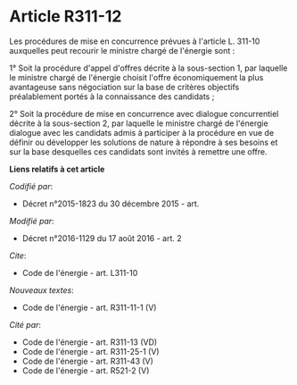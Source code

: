 # Article R311-12

Les procédures de mise en concurrence prévues à l'article L. 311-10 auxquelles peut recourir le ministre chargé de l'énergie
sont : 

1° Soit la procédure d'appel d'offres décrite à la sous-section 1, par laquelle le ministre chargé de l'énergie choisit
l'offre économiquement la plus avantageuse sans négociation sur la base de critères objectifs préalablement portés à la
connaissance des candidats ; 

2° Soit la procédure de mise en concurrence avec dialogue concurrentiel décrite à la sous-section 2, par laquelle le ministre
chargé de l'énergie dialogue avec les candidats admis à participer à la procédure en vue de définir ou développer les
solutions de nature à répondre à ses besoins et sur la base desquelles ces candidats sont invités à remettre une offre.

**Liens relatifs à cet article**

_Codifié par_:

  - Décret n°2015-1823 du 30 décembre 2015 - art.

_Modifié par_:

  - Décret n°2016-1129 du 17 août 2016 - art. 2

_Cite_:

  - Code de l'énergie - art. L311-10

_Nouveaux textes_:

  - Code de l'énergie - art. R311-11-1 (V)

_Cité par_:

  - Code de l'énergie - art. R311-13 (VD)
  - Code de l'énergie - art. R311-25-1 (V)
  - Code de l'énergie - art. R311-43 (V)
  - Code de l'énergie - art. R521-2 (V)
